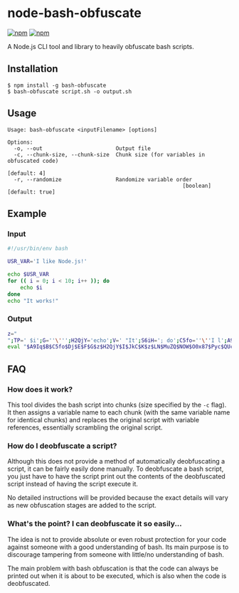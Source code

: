# node-bash-obfuscate
[![npm](https://img.shields.io/npm/l/bash-obfuscate.svg)](https://github.com/willshiao/node-bash-obfuscate/blob/master/LICENSE)
[![npm](https://img.shields.io/npm/v/bash-obfuscate.svg)](https://www.npmjs.com/package/bash-obfuscate)

A Node.js CLI tool and library to heavily obfuscate bash scripts.


## Installation

```
$ npm install -g bash-obfuscate
$ bash-obfuscate script.sh -o output.sh
```


## Usage

```
Usage: bash-obfuscate <inputFilename> [options]

Options:
  -o, --out                       Output file
  -c, --chunk-size, --chunk-size  Chunk size (for variables in obfuscated code)
                                                                    [default: 4]
  -r, --randomize                 Randomize variable order
                                                       [boolean] [default: true]
```


## Example

### Input
```bash
#!/usr/bin/env bash

USR_VAR='I like Node.js!'

echo $USR_VAR
for (( i = 0; i < 10; i++ )); do
    echo $i
done
echo "It works!"
```

### Output
```bash
z="
";TP=' $i';G=''\''';H2QjY='echo';V=' "It';S6iH='; do';C5fo=''\''I l';A9Iq='USR_';E='Node';WtLbp=' wor';K='R';NOW=' = 0';Pyc='< 10';MuZQ='(( i';X='ks!"';U='done';Dj='ike ';F='.js!';I=' $US';JkC='R_VA';B='VAR=';R9bd='+ ))';LN='for ';O0x87='; i ';QUcxk='; i+';
eval "$A9Iq$B$C5fo$Dj$E$F$G$z$H2QjY$I$JkC$K$z$LN$MuZQ$NOW$O0x87$Pyc$QUcxk$R9bd$S6iH$z$H2QjY$TP$z$U$z$H2QjY$V$WtLbp$X"
```


## FAQ

### How does it work?
This tool divides the bash script into chunks (size specified by the `-c` flag). It then assigns a variable name to each chunk (with the same variable name for identical chunks) and replaces the original script with variable references, essentially scrambling the original script.

### How do I deobfuscate a script?
Although this does not provide a method of automatically deobfuscating a script, it can be fairly easily done manually. To deobfuscate a bash script, you just have to have the script print out the contents of the deobfuscated script instead of having the script execute it.

No detailed instructions will be provided because the exact details will vary as new obfuscation stages are added to the script.

### What's the point? I can deobfuscate it so easily...
The idea is not to provide absolute or even robust protection for your code against someone with a good understanding of bash. Its main purpose is to discourage tampering from someone with little/no understanding of bash.

The main problem with bash obfuscation is that the code can always be printed out when it is about to be executed, which is also when the code is deobfuscated.
